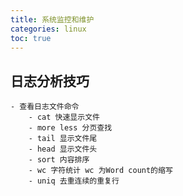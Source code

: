 ```yaml
---
title: 系统监控和维护
categories: linux
toc: true
---
```


## 日志分析技巧
    
    - 查看日志文件命令
        - cat 快速显示文件
        - more less 分页查找
        - tail 显示文件尾
        - head 显示文件头
        - sort 内容排序
        - wc 字符统计 wc 为Word count的缩写
        - uniq 去重连续的重复行 